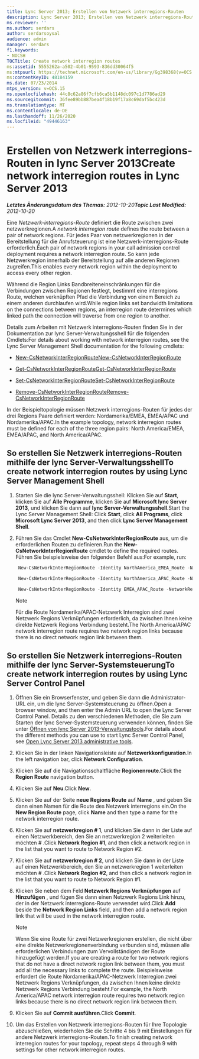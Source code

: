 ```yaml
---
title: Lync Server 2013; Erstellen von Netzwerk interregions-Routen
description: Lync Server 2013; Erstellen von Netzwerk interregions-Routen
ms.reviewer: ''
ms.author: serdars
author: serdarsoysal
audience: admin
manager: serdars
f1.keywords:
- NOCSH
TOCTitle: Create network interregion routes
ms:assetid: 5555262a-a502-4b01-9593-836dd30064f5
ms:mtpsurl: https://technet.microsoft.com/en-us/library/Gg398368(v=OCS.15)
ms:contentKeyID: 48184159
ms.date: 07/23/2014
mtps_version: v=OCS.15
ms.openlocfilehash: 44c8c62a86f7cfb6ca5b1148dc097c1d7786ad29
ms.sourcegitcommit: 36fee89bb887bea4f18b19f17a8c69daf5bc423d
ms.translationtype: MT
ms.contentlocale: de-DE
ms.lasthandoff: 11/26/2020
ms.locfileid: "49446163"
---
```

# <a name="create-network-interregion-routes-in-lync-server-2013"></a><span data-ttu-id="f107f-103">Erstellen von Netzwerk interregions-Routen in lync Server 2013</span><span class="sxs-lookup"><span data-stu-id="f107f-103">Create network interregion routes in Lync Server 2013</span></span>

<div data-xmlns="http://www.w3.org/1999/xhtml">

<div class="topic" data-xmlns="http://www.w3.org/1999/xhtml" data-msxsl="urn:schemas-microsoft-com:xslt" data-cs="https://msdn.microsoft.com/">

<div data-asp="https://msdn2.microsoft.com/asp">



</div>

<div id="mainSection">

<div id="mainBody"><span data-ttu-id="f107f-104">

<span> </span></span><span class="sxs-lookup"><span data-stu-id="f107f-104">

<span> </span></span></span>

<span data-ttu-id="f107f-105">_**Letztes Änderungsdatum des Themas:** 2012-10-20_</span><span class="sxs-lookup"><span data-stu-id="f107f-105">_**Topic Last Modified:** 2012-10-20_</span></span>

<span data-ttu-id="f107f-106">Eine *Netzwerk-interregions-Route* definiert die Route zwischen zwei netzwerkregionen.</span><span class="sxs-lookup"><span data-stu-id="f107f-106">A *network interregion route* defines the route between a pair of network regions.</span></span> <span data-ttu-id="f107f-107">Für jedes Paar von netzwerkregionen in der Bereitstellung für die Anrufsteuerung ist eine Netzwerk-interregions-Route erforderlich.</span><span class="sxs-lookup"><span data-stu-id="f107f-107">Each pair of network regions in your call admission control deployment requires a network interregion route.</span></span> <span data-ttu-id="f107f-108">So kann jede Netzwerkregion innerhalb der Bereitstellung auf alle anderen Regionen zugreifen.</span><span class="sxs-lookup"><span data-stu-id="f107f-108">This enables every network region within the deployment to access every other region.</span></span>

<span data-ttu-id="f107f-109">Während die Region Links Bandbreiteneinschränkungen für die Verbindungen zwischen Regionen festlegt, bestimmt eine interregions Route, welchen verknüpften Pfad die Verbindung von einem Bereich zu einem anderen durchlaufen wird.</span><span class="sxs-lookup"><span data-stu-id="f107f-109">While region links set bandwidth limitations on the connections between regions, an interregion route determines which linked path the connection will traverse from one region to another.</span></span>

<span data-ttu-id="f107f-110">Details zum Arbeiten mit Netzwerk interregions-Routen finden Sie in der Dokumentation zur lync Server-Verwaltungsshell für die folgenden Cmdlets:</span><span class="sxs-lookup"><span data-stu-id="f107f-110">For details about working with network interregion routes, see the Lync Server Management Shell documentation for the following cmdlets:</span></span>

  - [<span data-ttu-id="f107f-111">New-CsNetworkInterRegionRoute</span><span class="sxs-lookup"><span data-stu-id="f107f-111">New-CsNetworkInterRegionRoute</span></span>](https://docs.microsoft.com/powershell/module/skype/New-CsNetworkInterRegionRoute)

  - [<span data-ttu-id="f107f-112">Get-CsNetworkInterRegionRoute</span><span class="sxs-lookup"><span data-stu-id="f107f-112">Get-CsNetworkInterRegionRoute</span></span>](https://docs.microsoft.com/powershell/module/skype/Get-CsNetworkInterRegionRoute)

  - [<span data-ttu-id="f107f-113">Set-CsNetworkInterRegionRoute</span><span class="sxs-lookup"><span data-stu-id="f107f-113">Set-CsNetworkInterRegionRoute</span></span>](https://docs.microsoft.com/powershell/module/skype/Set-CsNetworkInterRegionRoute)

  - [<span data-ttu-id="f107f-114">Remove-CsNetworkInterRegionRoute</span><span class="sxs-lookup"><span data-stu-id="f107f-114">Remove-CsNetworkInterRegionRoute</span></span>](https://docs.microsoft.com/powershell/module/skype/Remove-CsNetworkInterRegionRoute)

<span data-ttu-id="f107f-115">In der Beispieltopologie müssen Netzwerk interregions-Routen für jedes der drei Regions Paare definiert werden: Nordamerika/EMEA, EMEA/APAC und Nordamerika/APAC.</span><span class="sxs-lookup"><span data-stu-id="f107f-115">In the example topology, network interregion routes must be defined for each of the three region pairs: North America/EMEA, EMEA/APAC, and North America/APAC.</span></span>

<div>

## <a name="to-create-network-interregion-routes-by-using-lync-server-management-shell"></a><span data-ttu-id="f107f-116">So erstellen Sie Netzwerk interregions-Routen mithilfe der lync Server-Verwaltungsshell</span><span class="sxs-lookup"><span data-stu-id="f107f-116">To create network interregion routes by using Lync Server Management Shell</span></span>

1.  <span data-ttu-id="f107f-117">Starten Sie die lync Server-Verwaltungsshell: Klicken Sie auf **Start**, klicken Sie auf **Alle Programme**, klicken Sie auf **Microsoft lync Server 2013**, und klicken Sie dann auf **lync Server-Verwaltungsshell**.</span><span class="sxs-lookup"><span data-stu-id="f107f-117">Start the Lync Server Management Shell: Click **Start**, click **All Programs**, click **Microsoft Lync Server 2013**, and then click **Lync Server Management Shell**.</span></span>

2.  <span data-ttu-id="f107f-118">Führen Sie das Cmdlet **New-CsNetworkInterRegionRoute** aus, um die erforderlichen Routen zu definieren.</span><span class="sxs-lookup"><span data-stu-id="f107f-118">Run the **New-CsNetworkInterRegionRoute** cmdlet to define the required routes.</span></span> <span data-ttu-id="f107f-119">Führen Sie beispielsweise den folgenden Befehl aus:</span><span class="sxs-lookup"><span data-stu-id="f107f-119">For example, run:</span></span>
    
       ```PowerShell
        New-CsNetworkInterRegionRoute -Identity NorthAmerica_EMEA_Route -NetworkRegionID1 NorthAmerica -NetworkRegionID2 EMEA -NetworkRegionLinkIDs "NA-EMEA-LINK"
       ```
    
       ```PowerShell
        New-CsNetworkInterRegionRoute -Identity NorthAmerica_APAC_Route -NetworkRegionID1 NorthAmerica -NetworkRegionID2 APAC -NetworkRegionLinkIDs "NA-EMEA-LINK, EMEA-APAC-LINK"
       ```
    
       ```PowerShell
        New-CsNetworkInterRegionRoute -Identity EMEA_APAC_Route -NetworkRegionID1 EMEA -NetworkRegionID2 APAC -NetworkRegionLinkIDs "EMEA-APAC-LINK"
       ```
    
    <div class=" ">
    

    > [!NOTE]  
    > <span data-ttu-id="f107f-120">Für die Route Nordamerika/APAC-Netzwerk Interregion sind zwei Netzwerk Regions Verknüpfungen erforderlich, da zwischen Ihnen keine direkte Netzwerk Regions Verbindung besteht.</span><span class="sxs-lookup"><span data-stu-id="f107f-120">The North America/APAC network interregion route requires two network region links because there is no direct network region link between them.</span></span>

    
    </div>

</div>

<div>

## <a name="to-create-network-interregion-routes-by-using-lync-server-control-panel"></a><span data-ttu-id="f107f-121">So erstellen Sie Netzwerk interregions-Routen mithilfe der lync Server-Systemsteuerung</span><span class="sxs-lookup"><span data-stu-id="f107f-121">To create network interregion routes by using Lync Server Control Panel</span></span>

1.  <span data-ttu-id="f107f-122">Öffnen Sie ein Browserfenster, und geben Sie dann die Administrator-URL ein, um die lync Server-Systemsteuerung zu öffnen.</span><span class="sxs-lookup"><span data-stu-id="f107f-122">Open a browser window, and then enter the Admin URL to open the Lync Server Control Panel.</span></span> <span data-ttu-id="f107f-123">Details zu den verschiedenen Methoden, die Sie zum Starten der lync Server-Systemsteuerung verwenden können, finden Sie unter [Öffnen von lync Server 2013-Verwaltungstools](lync-server-2013-open-lync-server-administrative-tools.md).</span><span class="sxs-lookup"><span data-stu-id="f107f-123">For details about the different methods you can use to start Lync Server Control Panel, see [Open Lync Server 2013 administrative tools](lync-server-2013-open-lync-server-administrative-tools.md).</span></span>

2.  <span data-ttu-id="f107f-124">Klicken Sie in der linken Navigationsleiste auf **Netzwerkkonfiguration**.</span><span class="sxs-lookup"><span data-stu-id="f107f-124">In the left navigation bar, click **Network Configuration**.</span></span>

3.  <span data-ttu-id="f107f-125">Klicken Sie auf die Navigationsschaltfläche **Regionenroute**.</span><span class="sxs-lookup"><span data-stu-id="f107f-125">Click the **Region Route** navigation button.</span></span>

4.  <span data-ttu-id="f107f-126">Klicken Sie auf **Neu**.</span><span class="sxs-lookup"><span data-stu-id="f107f-126">Click **New**.</span></span>

5.  <span data-ttu-id="f107f-127">Klicken Sie auf der Seite **neue Regions Route** auf **Name** , und geben Sie dann einen Namen für die Route des Netzwerk interregions ein.</span><span class="sxs-lookup"><span data-stu-id="f107f-127">On the **New Region Route** page, click **Name** and then type a name for the network interregion route.</span></span>

6.  <span data-ttu-id="f107f-128">Klicken Sie auf **netzwerkregion \# 1**, und klicken Sie dann in der Liste auf einen Netzwerkbereich, den Sie an netzwerkregion 2 weiterleiten möchten \# .</span><span class="sxs-lookup"><span data-stu-id="f107f-128">Click **Network Region \#1**, and then click a network region in the list that you want to route to Network Region \#2.</span></span>

7.  <span data-ttu-id="f107f-129">Klicken Sie auf **netzwerkregion \# 2**, und klicken Sie dann in der Liste auf einen Netzwerkbereich, den Sie an netzwerkregion 1 weiterleiten möchten \# .</span><span class="sxs-lookup"><span data-stu-id="f107f-129">Click **Network Region \#2**, and then click a network region in the list that you want to route to Network Region \#1.</span></span>

8.  <span data-ttu-id="f107f-130">Klicken Sie neben dem Feld **Netzwerk Regions Verknüpfungen** auf **Hinzufügen** , und fügen Sie dann einen Netzwerk Regions Link hinzu, der in der Netzwerk interregions-Route verwendet wird.</span><span class="sxs-lookup"><span data-stu-id="f107f-130">Click **Add** beside the **Network Region Links** field, and then add a network region link that will be used in the network interregion route.</span></span>
    
    <div class=" ">
    

    > [!NOTE]  
    > <span data-ttu-id="f107f-131">Wenn Sie eine Route für zwei Netzwerkregionen erstellen, die nicht über eine direkte Netzwerkregionenverbindung verbunden sind, müssen alle erforderlichen Verbindungen zum Vervollständigen der Route hinzugefügt werden.</span><span class="sxs-lookup"><span data-stu-id="f107f-131">If you are creating a route for two network regions that do not have a direct network region link between them, you must add all the necessary links to complete the route.</span></span> <span data-ttu-id="f107f-132">Beispielsweise erfordert die Route Nordamerika/APAC-Netzwerk Interregion zwei Netzwerk Regions Verknüpfungen, da zwischen Ihnen keine direkte Netzwerk Regions Verbindung besteht.</span><span class="sxs-lookup"><span data-stu-id="f107f-132">For example, the North America/APAC network interregion route requires two network region links because there is no direct network region link between them.</span></span>

    
    </div>

9.  <span data-ttu-id="f107f-133">Klicken Sie auf **Commit ausführen**.</span><span class="sxs-lookup"><span data-stu-id="f107f-133">Click **Commit**.</span></span>

10. <span data-ttu-id="f107f-134">Um das Erstellen von Netzwerk interregions-Routen für Ihre Topologie abzuschließen, wiederholen Sie die Schritte 4 bis 9 mit Einstellungen für andere Netzwerk interregions-Routen.</span><span class="sxs-lookup"><span data-stu-id="f107f-134">To finish creating network interregion routes for your topology, repeat steps 4 through 9 with settings for other network interregion routes.</span></span>

<span data-ttu-id="f107f-135"></div>

</div>

<span> </span>

</div>

</div>

</span><span class="sxs-lookup"><span data-stu-id="f107f-135"></div>

</div>

<span> </span>

</div>

</div>

</span></span></div>

